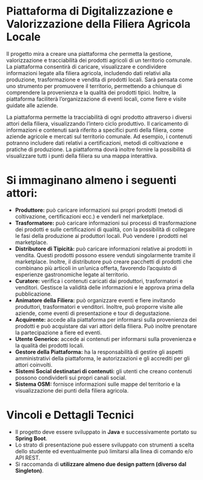 # Piattaforma di Digitalizzazione e Valorizzazione della Filiera Agricola Locale
Il progetto mira a creare una piattaforma che permetta la gestione, valorizzazione e tracciabilità dei prodotti agricoli di un territorio comunale. 
La piattaforma consentirà di caricare, visualizzare e condividere informazioni legate alla filiera agricola, includendo dati relativi alla produzione, trasformazione e vendita di prodotti locali. 
Sarà pensata come uno strumento per promuovere il territorio, permettendo a chiunque di comprendere la provenienza e la qualità dei prodotti tipici. Inoltre, la piattaforma faciliterà l’organizzazione di eventi locali, come fiere e visite guidate alle aziende.

La piattaforma permette la tracciabilità di ogni prodotto attraverso i diversi attori della filiera, visualizzando l’intero ciclo produttivo. Il caricamento di informazioni e contenuti sarà riferito a specifici punti della filiera, come aziende agricole e mercati sul territorio comunale. Ad esempio, i contenuti potranno includere dati relativi a certificazioni, metodi di coltivazione e pratiche di produzione. La piattaforma dovrà inoltre fornire la possibilità di visualizzare tutti i punti della filiera su una mappa interattiva.

# Si immaginano almeno i seguenti attori:
- **Produttore:** può caricare informazioni sui propri prodotti (metodi di coltivazione, certificazioni ecc.) e venderli nel marketplace.
- **Trasformatore:** può caricare informazioni sui processi di trasformazione dei prodotti e sulle certificazioni di qualità, con la possibilità di collegare le fasi della produzione ai produttori locali. Può vendere i prodotti nel marketplace.
- **Distributore di Tipicità:** può caricare informazioni relative ai prodotti in vendita. Questi prodotti possono essere venduti singolarmente tramite il marketplace. Inoltre, il distributore può creare pacchetti di prodotti che combinano più articoli in un’unica offerta, favorendo l’acquisto di esperienze gastronomiche legate al territorio.
- **Curatore:** verifica i contenuti caricati dai produttori, trasformatori e venditori. Gestisce la validità delle informazioni e le approva prima della pubblicazione. 
- **Animatore della Filiera:** può organizzare eventi e fiere invitando produttori, trasformatori e venditori. Inoltre, può proporre visite alle aziende, come eventi di presentazione e tour di degustazione.
- **Acquirente:** accede alla piattaforma per informarsi sulla provenienza dei prodotti e può acquistare dai vari attori della filiera. Può inoltre prenotare la partecipazione a fiere ed eventi.
- **Utente Generico:** accede ai contenuti per informarsi sulla provenienza e la qualità dei prodotti locali.
- **Gestore della Piattaforma:** ha la responsabilità di gestire gli aspetti amministrativi della piattaforma, le autorizzazioni e gli accrediti per gli attori coinvolti.
- **Sistemi Social destinatari di contenuti:**  gli utenti che creano contenuti possono condividerli sui propri canali social.
- **Sistema OSM:** fornisce informazioni sulle mappe del territorio e la visualizzazione dei punti della filiera agricola.

# Vincoli e Dettagli Tecnici
- Il progetto deve essere sviluppato in **Java** e successivamente portato su **Spring Boot**.
- Lo strato di presentazione può essere sviluppato con strumenti a scelta dello studente ed eventualmente può limitarsi alla linea di comando e/o API REST.
- Si raccomanda di **utilizzare almeno due design pattern (diverso dal Singleton)**.

